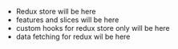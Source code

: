 * Redux store will be here
* features and slices will be here
* custom hooks for redux store only will be here
* data fetching for redux wil be here